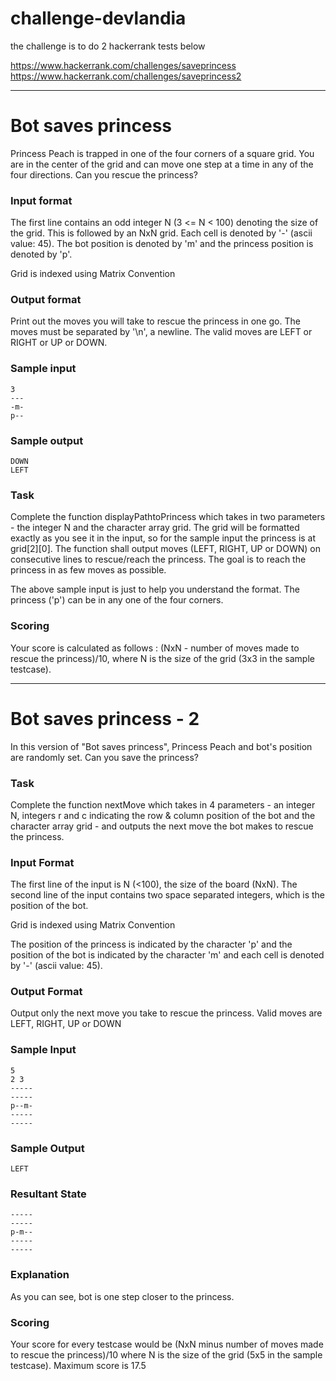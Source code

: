 # challenge-devlandia

the challenge is to do 2 hackerrank tests below

https://www.hackerrank.com/challenges/saveprincess
https://www.hackerrank.com/challenges/saveprincess2

---

# Bot saves princess

Princess Peach is trapped in one of the four corners of a square grid. You are in the center of the grid and can move
one step at a time in any of the four directions. Can you rescue the princess?

### Input format

The first line contains an odd integer N (3 <= N < 100) denoting the size of the grid. This is followed by an NxN grid.
Each cell is denoted by '-' (ascii value: 45). The bot position is denoted by 'm' and the princess position is denoted
by 'p'.

Grid is indexed using Matrix Convention

### Output format

Print out the moves you will take to rescue the princess in one go. The moves must be separated by '\n', a newline. The
valid moves are LEFT or RIGHT or UP or DOWN.

### Sample input

````
3
---
-m- 
p--
````

### Sample output

````
DOWN
LEFT
````

### Task

Complete the function displayPathtoPrincess which takes in two parameters - the integer N and the character array grid.
The grid will be formatted exactly as you see it in the input, so for the sample input the princess is at grid[2][0].
The function shall output moves (LEFT, RIGHT, UP or DOWN) on consecutive lines to rescue/reach the princess. The goal is
to reach the princess in as few moves as possible.

The above sample input is just to help you understand the format. The princess ('p') can be in any one of the four
corners.

### Scoring

Your score is calculated as follows : (NxN - number of moves made to rescue the princess)/10, where N is the size of the
grid (3x3 in the sample testcase).

---

# Bot saves princess - 2

In this version of "Bot saves princess", Princess Peach and bot's position are randomly set. Can you save the princess?

### Task

Complete the function nextMove which takes in 4 parameters - an integer N, integers r and c indicating the row & column
position of the bot and the character array grid - and outputs the next move the bot makes to rescue the princess.

### Input Format

The first line of the input is N (<100), the size of the board (NxN). The second line of the input contains two space
separated integers, which is the position of the bot.

Grid is indexed using Matrix Convention

The position of the princess is indicated by the character 'p' and the position of the bot is indicated by the
character 'm' and each cell is denoted by '-' (ascii value: 45).

### Output Format

Output only the next move you take to rescue the princess. Valid moves are LEFT, RIGHT, UP or DOWN

### Sample Input

````
5
2 3
-----
-----
p--m-
-----
-----
````

### Sample Output

``
LEFT
``

### Resultant State

````
-----
-----
p-m--
-----
-----
````

### Explanation

As you can see, bot is one step closer to the princess.

### Scoring

Your score for every testcase would be (NxN minus number of moves made to rescue the princess)/10 where N is the size of
the grid (5x5 in the sample testcase). Maximum score is 17.5